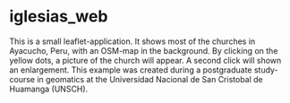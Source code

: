 # iglesias_web

This is a small leaflet-application. It shows most of the churches in Ayacucho, Peru, with an OSM-map in the background.
By clicking on the yellow dots, a picture of the church will appear. A second click will shown an enlargement.
This example was created during a postgraduate study-course in geomatics at the Universidad Nacional de San Cristobal de Huamanga (UNSCH).
